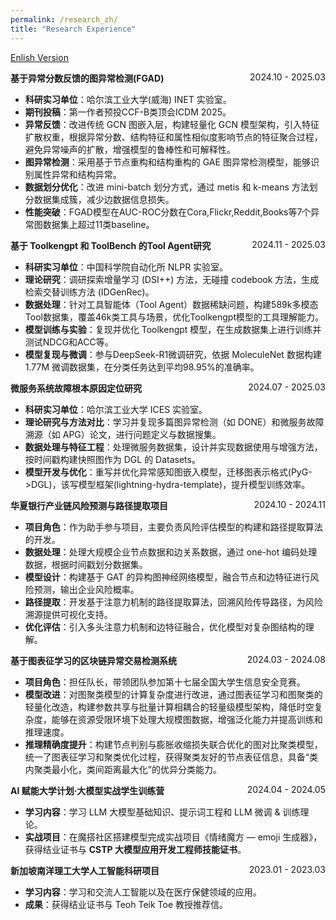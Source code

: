 ```yaml
---
permalink: /research_zh/
title: "Research Experience"
---
```

[Enlish Version](/zjs.github.io/research/)  

**基于异常分数反馈的图异常检测(FGAD)** <span style="float:right;">2024.10 - 2025.03</span>  
- **科研实习单位**：哈尔滨工业大学(威海) INET 实验室。
- **期刊投稿**：第一作者预投CCF-B类顶会ICDM 2025。  
- **异常反馈**：改进传统 GCN 图嵌入层，构建轻量化 GCN 模型架构，引入特征扩散权重，根据异常分数、结构特征和属性相似度影响节点的特征聚合过程，避免异常噪声的扩散，增强模型的鲁棒性和可解释性。  
- **图异常检测**：采用基于节点重构和结构重构的 GAE 图异常检测模型，能够识别属性异常和结构异常。  
- **数据划分优化**：改进 mini-batch 划分方式，通过 metis 和 k-means 方法划分数据集成簇，减少边数据信息损失。
- **性能突破**：FGAD模型在AUC-ROC分数在Cora,Flickr,Reddit,Books等7个异常图数据集上超过11类baseline。

**基于 Toolkengpt 和 ToolBench 的Tool Agent研究** <span style="float:right;">2024.11 - 2025.03</span>  
- **科研实习单位**：中国科学院自动化所 NLPR 实验室。  
- **理论研究**：调研探索增量学习 (DSI++) 方法，无碰撞 codebook 方法，生成检索交替训练方法 (IDGenRec)。  
- **数据处理**：针对工具智能体（Tool Agent）数据稀缺问题，构建589k多模态Tool数据集，覆盖46k类工具与场景，优化Toolkengpt模型的工具理解能力。
- **模型训练与实验**：复现并优化 Toolkengpt 模型，在生成数据集上进行训练并测试NDCG和ACC等。  
- **模型复现与微调**：参与DeepSeek-R1微调研究，依据 MoleculeNet 数据构建 1.77M 微调数据集，在分类任务达到平均98.95%的准确率。

**微服务系统故障根本原因定位研究** <span style="float:right;">2024.07 - 2025.03</span>  
- **科研实习单位**：哈尔滨工业大学 ICES 实验室。  
- **理论研究与方法对比**：学习并复现多篇图异常检测（如 DONE）和微服务故障溯源（如 APG）论文，进行问题定义与数据搜集。  
- **数据处理与特征工程**：处理微服务数据集，设计并实现数据使用与增强方法，按时间戳构建快照图作为 DGL 的 Datasets。  
- **模型开发与优化**：重写并优化异常感知图嵌入模型，迁移图表示格式(PyG->DGL)，该写模型框架(lightning-hydra-template)，提升模型训练效率。
  
**华夏银行产业链风险预测与路径提取项目** <span style="float:right;">2024.10 - 2024.11</span>  
- **项目角色**：作为助手参与项目，主要负责风险评估模型的构建和路径提取算法的开发。  
- **数据处理**：处理大规模企业节点数据和边关系数据，通过 one-hot 编码处理数据，根据时间戳划分数据集。  
- **模型设计**：构建基于 GAT 的异构图神经网络模型，融合节点和边特征进行风险预测，输出企业风险概率。  
- **路径提取**：开发基于注意力机制的路径提取算法，回溯风险传导路径，为风险溯源提供可视化支持。  
- **优化评估**：引入多头注意力机制和边特征融合，优化模型对复杂图结构的理解。

**基于图表征学习的区块链异常交易检测系统**  <span style="float:right;">2024.03 - 2024.08</span>   
- **项目角色**：担任队长，带领团队参加第十七届全国大学生信息安全竞赛。  
- **模型改进**：对图聚类模型的计算复杂度进行改进，通过图表征学习和图聚类的轻量化改造，构建参数共享与批量计算相耦合的轻量级模型架构，降低时空复杂度，能够在资源受限环境下处理大规模图数据，增强泛化能力并提高训练和推理速度。  
- **推理精确度提升**：构建节点判别与膨胀收缩损失联合优化的图对比聚类模型，统一了图表征学习和聚类优化过程，获得聚类友好的节点表征信息，具备“类内聚类最小化，类间距离最大化”的优异分类能力。

**AI 赋能大学计划·大模型实战学生训练营**  <span style="float:right;">2024.04 - 2024.05</span>   
- **学习内容**：学习 LLM 大模型基础知识、提示词工程和 LLM 微调 & 训练理论。  
- **实战项目**：在魔搭社区搭建模型完成实战项目《情绪魔方 — emoji 生成器》，获得结业证书与 **CSTP 大模型应用开发工程师技能证书**。

**新加坡南洋理工大学人工智能科研项目**<span style="float:right;">2023.01 - 2023.03</span>   
- **学习内容**：学习和交流人工智能以及在医疗保健领域的应用。  
- **成果**：获得结业证书与 Teoh Teik Toe 教授推荐信。
